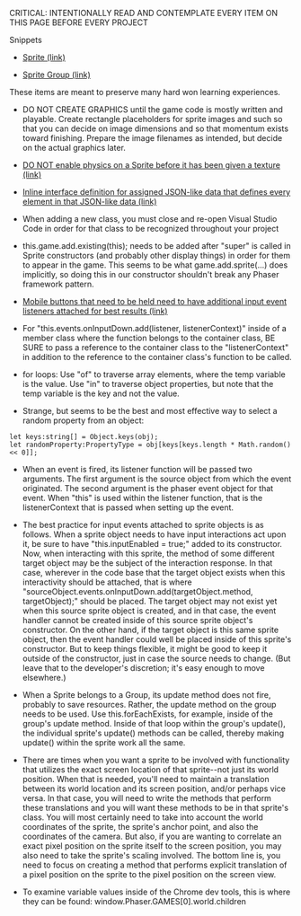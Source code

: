 CRITICAL: INTENTIONALLY READ AND CONTEMPLATE EVERY ITEM ON THIS PAGE BEFORE EVERY PROJECT


Snippets

* [Sprite (link)](snippets/Sprite.md)

* [Sprite Group (link)](snippets/SpriteGroup.md)


These items are meant to preserve many hard won learning experiences.

* DO NOT CREATE GRAPHICS until the game code is mostly written and playable. Create rectangle placeholders for sprite images and such so that you can decide on image dimensions and so that momentum exists toward finishing. Prepare the image filenames as intended, but decide on the actual graphics later.


* [DO NOT enable physics on a Sprite before it has been given a texture (link)](Enable-Physics-AFTER-LoadTexture.md)


* [Inline interface definition for assigned JSON-like data that defines every element in that JSON-like data (link)](Inline-Definition-JSON-data.md)


* When adding a new class, you must close and re-open Visual Studio Code in order for that class to be recognized throughout your project


* this.game.add.existing(this); needs to be added after "super" is called in Sprite constructors (and probably other display things) in order for them to appear in the game. This seems to be what game.add.sprite(...) does implicitly, so doing this in our constructor shouldn't break any Phaser framework pattern.


* [Mobile buttons that need to be held need to have additional input event listeners attached for best results (link)](Mobile-Button-Press.md)


* For "this.events.onInputDown.add(listener, listenerContext)" inside of a member class where the function belongs to the container class, BE SURE to pass a reference to the container class to the "listenerContext" in addition to the reference to the container class's function to be called.


* for loops: Use "of" to traverse array elements, where the temp variable is the value. Use "in" to traverse object properties, but note that the temp variable is the key and not the value.


* Strange, but seems to be the best and most effective way to select a random property from an object:
```
let keys:string[] = Object.keys(obj);
let randomProperty:PropertyType = obj[keys[keys.length * Math.random() << 0]];
```

* When an event is fired, its listener function will be passed two arguments. The first argument is the source object from which the event originated. The second argument is the phaser event object for that event. When "this" is used within the listener function, that is the listenerContext that is passed when setting up the event.


* The best practice for input events attached to sprite objects is as follows. When a sprite object needs to have input interactions act upon it, be sure to have "this.inputEnabled = true;" added to its constructor. Now, when interacting with this sprite, the method of some different target object may be the subject of the interaction response. In that case, wherever in the code base that the target object exists when this interactivity should be attached, that is where "sourceObject.events.onInputDown.add(targetObject.method, targetObject);" should be placed. The target object may not exist yet when this source sprite object is created, and in that case, the event handler cannot be created inside of this source sprite object's constructor. On the other hand, if the target object is this same sprite object, then the event handler could well be placed inside of this sprite's constructor. But to keep things flexible, it might be good to keep it outside of the constructor, just in case the source needs to change. (But leave that to the developer's discretion; it's easy enough to move elsewhere.)


* When a Sprite belongs to a Group, its update method does not fire, probably to save resources. Rather, the update method on the group needs to be used. Use this.forEachExists, for example, inside of the group's update method. Inside of that loop within the group's update(), the individual sprite's update() methods can be called, thereby making update() within the sprite work all the same.


* There are times when you want a sprite to be involved with functionality that utilizes the exact screen location of that sprite--not just its world position. When that is needed, you'll need to maintain a translation between its world location and its screen position, and/or perhaps vice versa. In that case, you will need to write the methods that perform these translations and you will want these methods to be in that sprite's class. You will most certainly need to take into account the world coordinates of the sprite, the sprite's anchor point, and also the coordinates of the camera. But also, if you are wanting to correlate an exact pixel position on the sprite itself to the screen position, you may also need to take the sprite's scaling involved. The bottom line is, you need to focus on creating a method that performs explicit translation of a pixel position on the sprite to the pixel position on the screen view.


* To examine variable values inside of the Chrome dev tools, this is where they can be found: window.Phaser.GAMES[0].world.children
